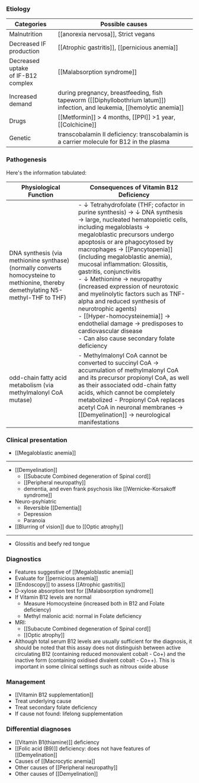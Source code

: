 ### Etiology

| Categories                             | Possible causes                                                                                                           |
| -------------------------------------- | ------------------------------------------------------------------------------------------------------------------------- |
| Malnutrition                           | [[anorexia nervosa]], Strict vegans                                                                                       |
| Decreased IF production                | [[Atrophic gastritis]], [[pernicious anemia]]                                                                             |
| Decreased uptake<br> of IF-B12 complex | [[Malabsorption syndrome]]<br>                                                                                            |
| Increased demand                       | during pregnancy, breastfeeding, fish tapeworm ([[Diphyllobothrium latum]]) infection, and leukemia, [[hemolytic anemia]] |
| Drugs                                  | [[Metformin]] >  4 months, [[PPI]] >1 year, [[Colchicine]]                                                                |
| Genetic                                | transcobalamin II deficiency: transcobalamin is a carrier molecule for B12 in the plasma                                  |

### Pathogenesis
Here's the information tabulated:

| Physiological Function                                                                                                            | Consequences of Vitamin B12 Deficiency                                                                                                                                                                                                                                                                                                                                                                                                                                                                                                                                                                                                                   |
| --------------------------------------------------------------------------------------------------------------------------------- | -------------------------------------------------------------------------------------------------------------------------------------------------------------------------------------------------------------------------------------------------------------------------------------------------------------------------------------------------------------------------------------------------------------------------------------------------------------------------------------------------------------------------------------------------------------------------------------------------------------------------------------------------------- |
| DNA synthesis (via methionine synthase)(normally converts homocysteine to methionine, thereby demethylating N5-methyl-THF to THF) | - ↓ Tetrahydrofolate (THF; cofactor in purine synthesis) → ↓ DNA synthesis → large, nucleated hematopoietic cells, including megaloblasts → megaloblastic precursors undergo apoptosis or are phagocytosed by macrophages → [[Pancytopenia]] (including megaloblastic anemia),<br>mucosal inflammation: Glossitis, gastritis, conjunctivitis<br>- ↓ Methionine → neuropathy (increased expression of neurotoxic and myelinolytic factors such as TNF-alpha and reduced synthesis of neurotrophic agents) <br> - [[Hyper-homocysteinemia]]  → endothelial damage → predisposes to cardiovascular disease <br>- Can also cause secondary folate deficiency |
| odd-chain fatty acid metabolism (via methylmalonyl CoA mutase)                                                                    | - Methylmalonyl CoA cannot be converted to succinyl CoA → accumulation of methylmalonyl CoA and its precursor propionyl CoA, as well as their associated odd-chain fatty acids, which cannot be completely metabolized - Propionyl CoA replaces acetyl CoA in neuronal membranes → [[Demyelination]] → neurological manifestations                                                                                                                                                                                                                                                                                                                       |

### Clinical presentation
- [[Megaloblastic anemia]]
---
- [[Demyelination]] 
	- [[Subacute Combined degeneration of Spinal cord]] 
	- [[Peripheral neuropathy]] 
	- dementia, and even frank psychosis like [[Wernicke-Korsakoff syndrome]] 
- Neuro-psyhiatric
	- Reversible [[Dementia]]
	- Depression
	- Paranoia
- [[Blurring of vision]] due to [[Optic atrophy]] 
---
- Glossitis and beefy red tongue
### Diagnostics
- Features suggestive of [[Megaloblastic anemia]] 
- Evaluate for [[pernicious anemia]] 
- [[Endoscopy]] to assess [[Atrophic gastritis]] 
- D-xylose absorption test for [[Malabsorption syndrome]] 
- If Vitamin B12 levels are normal
	- Measure Homocysteine (increased both in B12 and Folate deficiency)
	- Methyl malonic acid: normal in Folate deficiency 
- MRI:
	- [[Subacute Combined degeneration of Spinal cord]] 
	- [[Optic atrophy]] 
- Although total serum B12 levels are usually sufficient for the diagnosis, it should be noted that this assay does not distinguish between active circulating B12 (containing reduced monovalent cobalt - Co+) and the inactive form (containing oxidised divalent cobalt - Co++). This is important in some clinical settings such as nitrous oxide abuse
### Management
- [[Vitamin B12 supplementation]] 
- Treat underlying cause
- Treat secondary folate deficiency
- If cause not found: lifelong supplementation
### Differential diagnoses
- [[Vitamin B1(thiamine)]] deficiency
- [[Folic acid (B9)]] deficiency: does not have features of [[Demyelination]] 
- Causes of [[Macrocytic anemia]] 
- Other causes of [[Peripheral neuropathy]]
- Other causes of [[Demyelination]] 



